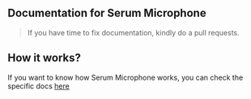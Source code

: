 ## Documentation for Serum Microphone
> If you have time to fix documentation, kindly do a pull requests.

## How it works?
If you want to know how Serum Microphone works, you can check the specific docs [here](https://github.com/serumstudio/microphone/tree/main/docs/info)
